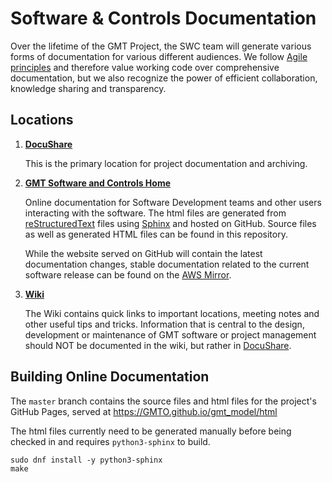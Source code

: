 Software & Controls Documentation
=================================
Over the lifetime of the GMT Project, the SWC team will generate various forms of documentation for various different audiences. We follow [Agile principles](https://www.agilealliance.org/agile101/12-principles-behind-the-agile-manifesto/) and therefore value working code over comprehensive documentation, but we also recognize the power of efficient collaboration, knowledge sharing and transparency. 

## Locations

1. **[DocuShare](https://docushare.gmto.org/docushare/dsweb/View/Collection-7787)**

    This is the primary location for project documentation and archiving.

2. **[GMT Software and Controls Home](https://gmto.github.io/gmt_docs/html/)**

    Online documentation for Software Development teams and other users interacting with the software. The html files are generated from [reStructuredText](http://docutils.sourceforge.net/rst.html) files using [Sphinx](http://www.sphinx-doc.org/en/stable/) and hosted on GitHub. Source files as well as generated HTML files can be found in this repository.
    
    While the website served on GitHub will contain the latest documentation changes, stable documentation related to the current software release can be found on the [AWS Mirror](http://52.52.46.32/).

3. **[Wiki](https://github.com/GMTO/gmt_docs/wiki)**

    The Wiki contains quick links to important locations, meeting notes and other useful tips and tricks. Information that is central to the design, development or maintenance of GMT software or project management should NOT be documented in the wiki, but rather in [DocuShare](https://docushare.gmto.org/docushare/dsweb/View/Collection-7787).

## Building Online Documentation

The `master` branch contains the source files and html files for the project's GitHub Pages, served at
https://GMTO.github.io/gmt_model/html

The html files currently need to be generated manually before being checked in and requires `python3-sphinx` to build.

```
sudo dnf install -y python3-sphinx
make
```

